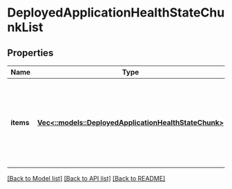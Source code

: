 # DeployedApplicationHealthStateChunkList

## Properties
Name | Type | Description | Notes
------------ | ------------- | ------------- | -------------
**items** | [**Vec<::models::DeployedApplicationHealthStateChunk>**](DeployedApplicationHealthStateChunk.md) | The list of deployed application health state chunks that respect the input filters in the chunk query. | [optional] [default to null]

[[Back to Model list]](../README.md#documentation-for-models) [[Back to API list]](../README.md#documentation-for-api-endpoints) [[Back to README]](../README.md)


